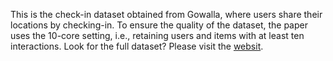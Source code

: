 This is the check-in dataset obtained from Gowalla, where users share their locations by checking-in. 
To ensure the quality of the dataset, the paper uses the 10-core setting, i.e., retaining users and items with at least ten interactions.
Look for the full dataset?
Please visit the [websit](https://snap.stanford.edu/data/loc-gowalla.html).
